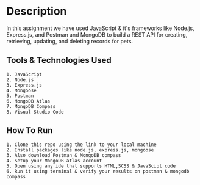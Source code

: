 # Description

In this assignment we have used JavaScript & it's frameworks like Node.js, Express.js, and Postman and MongoDB to build a REST API for creating, retrieving, updating, and deleting records for pets.


## Tools & Technologies Used
    1. JavaScript
    2. Node.js
    3. Express.js
    4. Mongoose
    5. Postman
    6. MongoDB Atlas
    7. MongoDB Compass
    8. Visual Studio Code
    
    
## How To Run 
    1. Clone this repo using the link to your local machine
    2. Install packages like node.js, express.js, mongoose
    3. Also download Postman & MongoDB compass
    4. Setup your MongoDB atlas account 
    5. Open using any ide that supports HTML,SCSS & JavaScipt code
    6. Run it using terminal & verify your results on postman & mongodb compass